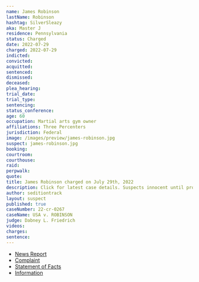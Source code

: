 ```yaml
---
name: James Robinson
lastName: Robinson
hashtag: SilverSleazy
aka: Master J
residence: Pennsylvania
status: Charged
date: 2022-07-29
charged: 2022-07-29
indicted:
convicted:
acquitted:
sentenced:
dismissed:
deceased:
plea_hearing:
trial_date:
trial_type:
sentencing:
status_conference:
age: 60
occupation: Martial arts gym owner
affiliations: Three Percenters
jurisdiction: Federal
image: /images/preview/james-robinson.jpg
suspect: james-robinson.jpg
booking:
courtroom:
courthouse:
raid:
perpwalk:
quote:
title: James Robinson charged on July 29th, 2022
description: Click for latest case details. Suspects innocent until proven guilty.
author: seditiontrack
layout: suspect
published: true
caseNumber: 22-cr-0267
caseName: USA v. ROBINSON
judge: Dabney L. Friedrich
videos:
charges:
sentence:
---
```


- [News Report](https://www.inquirer.com/news/james-jim-robinson-capitol-riot-pennsylvania-martial-arts-20220809.html)
- [Complaint](https://www.justice.gov/usao-dc/case-multi-defendant/file/1525361/download)
- [Statement of Facts](https://www.justice.gov/usao-dc/case-multi-defendant/file/1525366/download)
- [Information](https://www.justice.gov/usao-dc/case-multi-defendant/file/1525371/download)

